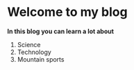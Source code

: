 # Welcome to my blog

**In this blog you can learn a lot about**
1. Science
2. Technology
3. Mountain sports
